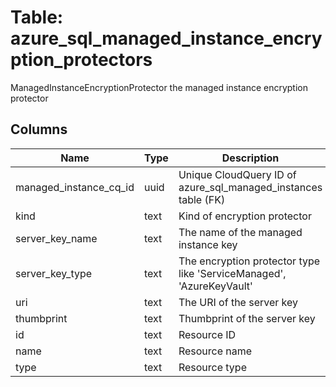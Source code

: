 
# Table: azure_sql_managed_instance_encryption_protectors
ManagedInstanceEncryptionProtector the managed instance encryption protector
## Columns
| Name        | Type           | Description  |
| ------------- | ------------- | -----  |
|managed_instance_cq_id|uuid|Unique CloudQuery ID of azure_sql_managed_instances table (FK)|
|kind|text|Kind of encryption protector|
|server_key_name|text|The name of the managed instance key|
|server_key_type|text|The encryption protector type like 'ServiceManaged', 'AzureKeyVault'|
|uri|text|The URI of the server key|
|thumbprint|text|Thumbprint of the server key|
|id|text|Resource ID|
|name|text|Resource name|
|type|text|Resource type|
